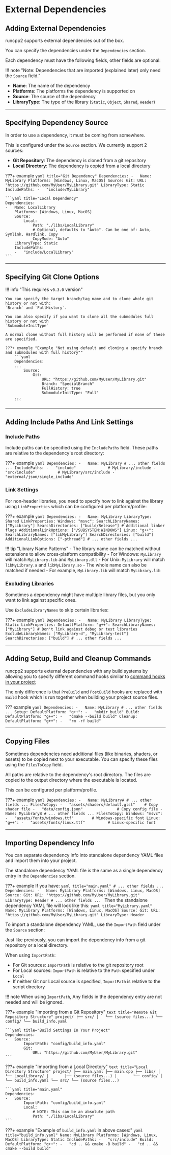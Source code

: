 # External Dependencies

## Adding External Dependencies

runcpp2 supports external dependencies out of the box. 

You can specify the dependencies under the `Dependencies` section.

Each dependency must have the following fields, other fields are optional:

!!! note "Note: Dependencies that are imported (explained later) only need the `Source` field."
    

- **Name**: The name of the dependency
- **Platforms**: The platforms the dependency is supported on
- **Source**: The source of the dependency
- **LibraryType**: The type of the library (`Static`, `Object`, `Shared`, `Header`)

---

## Specifying Dependency Source

In order to use a dependency, it must be coming from somewhere.

This is configured under the `Source` section. We currently support 2 sources:

- **Git Repository**: The dependency is cloned from a git repository
- **Local Directory**: The dependency is copied from a local directory

???+ example
    ```yaml title="Git Dependency"
    Dependencies:
    -   Name: MyLibrary
        Platforms: [Windows, Linux, MacOS]
        Source:
            Git:
                URL: "https://github.com/MyUser/MyLibrary.git"
        LibraryType: Static
        IncludePaths:
        -   "include/MyLibrary"
    ```

    ```yaml title="Local Dependency"
    Dependencies:
    -   Name: LocalLibrary
        Platforms: [Windows, Linux, MacOS]
        Source:
            Local:
                Path: "./libs/LocalLibrary"
                # Optional, defaults to "Auto". Can be one of: Auto, Symlink, Hardlink, Copy
                CopyMode: "Auto"
        LibraryType: Static
        IncludePaths:
        -   "include/LocalLibrary"
    ```

---

## Specifying Git Clone Options

!!! info "This requires `v0.3.0` version"

    You can specify the target branch/tag name and to clone whole git history or not with:
    `Branch` and `FullHistory`. 

    You can also specify if you want to clone all the submodules full history or not with 
    `SubmoduleInitType`

    A normal clone without full history will be performed if none of these are specified.

    ???+ example "Example "Not using default and cloning a specify branch and submodules with full history""
        ```yaml
        Dependencies:
        ...
            Source:
                Git:
                    URL: "https://github.com/MyUser/MyLibrary.git"
                    Branch: "SpecialBranch"
                    FullHistory: true
                    SubmoduleInitType: "Full"
        ...
        ```

---

## Adding Include Paths And Link Settings

### Include Paths

Include paths can be specified using the `IncludePaths` field. 
These paths are relative to the dependency's root directory:

???+ example
    ```yaml
    Dependencies:
    -   Name: MyLibrary
        # ... other fields ...
        IncludePaths:
        -   "include"              # MyLibrary/include
        -   "src/include"          # MyLibrary/src/include
        -   "external/json/single_include"
    ```

### Link Settings

For non-header libraries, you need to specify how to link against the library using `LinkProperties` 
which can be configured per platform/profile:

???+ example
    ```yaml
    Dependencies:
    -   Name: MyLibrary
        LibraryType: Shared
        LinkProperties:
            Windows:
                "msvc":
                    SearchLibraryNames: ["MyLibrary"]
                    SearchDirectories: ["build/Release"]
                    # Additional linker flags
                    AdditionalLinkOptions: ["/SUBSYSTEM:WINDOWS"]
            Linux:
                "g++":
                    SearchLibraryNames: ["libMyLibrary"]
                    SearchDirectories: ["build"]
                    AdditionalLinkOptions: ["-pthread"]
        # ... other fields ...
    ```

!!! tip "Library Name Patterns"
    - The library name can be matched without extensions to allow cross-platform compatibility
        - For Windows: `MyLibrary` will match `MyLibrary.lib` and `MyLibrary.dll`
        - For Unix: `MyLibrary` will match `libMyLibrary.a` and `libMyLibrary.so`
    - The whole name can also be matched if needed
        - For example, `MyLibrary.lib` will match `MyLibrary.lib`


### Excluding Libraries

Sometimes a dependency might have multiple library files, 
but you only want to link against specific ones. 

Use `ExcludeLibraryNames` to skip certain libraries:

???+ example
    ```yaml
    Dependencies:
    -   Name: MyLibrary
        LibraryType: Static
        LinkProperties:
            DefaultPlatform:
                "g++":
                    SearchLibraryNames: ["MyLibrary"]
                    # Don't link against debug or test libraries
                    ExcludeLibraryNames: ["MyLibrary-d", "MyLibrary-test"]
                    SearchDirectories: ["build"]
        # ... other fields ...
    ```

---

## Adding Setup, Build and Cleanup Commands

runcpp2 supports external dependencies with any build systems by allowing you 
to specify different command hooks similar to 
[command hooks in your project](building_project_sources.md#adding-command-hooks)

The only difference is that `PreBuild` and `PostBuild` hooks are replaced with
 `Build` hook which is run together when building your project source files.

??? example
    ```yaml
    Dependencies:
    -   Name: MyLibrary
        # ... other fields ...
        Setup:
            DefaultPlatform:
                "g++":
                -   "mkdir build"
        Build:
            DefaultPlatform:
                "g++":
                -   "cmake --build build"
        Cleanup:
            DefaultPlatform:
                "g++":
                -   "rm -rf build"
    ```

---

## Copying Files

Sometimes dependencies need additional files (like binaries, shaders, or assets) to be copied next 
to your executable. You can specify these files using the `FilesToCopy` field.

All paths are relative to the dependency's root directory. 
The files are copied to the output directory where the executable is located.

This can be configured per platform/profile.

???+ example
    ```yaml
    Dependencies:
    -   Name: MyLibraryA
        # ... other fields ...
        FilesToCopy:
        -   "assets/shaders/default.glsl"    # Copy shader file
        -   "data/config.json"               # Copy config file
    -   Name: MyLibraryB
        # ... other fields ...
        FilesToCopy:
            Windows:
                "msvc":
                -   "assets/fonts/windows.ttf"        # Windows-specific font
            Linux:
                "g++":
                -   "assets/fonts/linux.ttf"          # Linux-specific font
    ```

---

## Importing Dependency Info

You can separate dependency info into standalone dependency YAML files and 
import them into your project.

The standalone dependency YAML file is the same as a single dependency entry in the `Dependencies` section.

???+ example
    If you have:
    ```yaml title="main.yaml"
    # ... other fields ...
    Dependencies:
    -   Name: MyLibrary
        Platforms: [Windows, Linux, MacOS]
        Source:
            Git:
                URL: "https://github.com/MyUser/MyLibrary.git"
        LibraryType: Header
    # ... other fields ...
    ```
    Then the standalone dependency YAML file will look like this:
    ```yaml title="MyLibrary.yaml"
    Name: MyLibrary
    Platforms: [Windows, Linux, MacOS]
    Source:
        Git:
            URL: "https://github.com/MyUser/MyLibrary.git"
    LibraryType: Header
    ```

To import a standalone dependency YAML, use the `ImportPath` field under the `Source` section:

Just like previously, you can import the dependency info from a git repository or a local directory.

When using `ImportPath`:

- For Git sources: `ImportPath` is relative to the git repository root
- For Local sources: `ImportPath` is relative to the `Path` specified under `Local`
- If neither Git nor Local source is specified, `ImportPath` is relative to the script directory

!!! note
    When using `ImportPath`, Any fields in the dependency entry are not needed and will be ignored.

???+ example "Importing from a Git Repository"
    ```text title="Remote Git Repository Structure"
    project/
    ├── src/
    │   └── (source files...)
    └── config/
        └── build_info.yaml
    ```

    ```yaml title="Build Settings In Your Project"
    Dependencies:
    -   Source:
            ImportPath: "config/build_info.yaml"
            Git:
                URL: "https://github.com/MyUser/MyLibrary.git"
    ```

???+ example "Importing from a Local Directory"
    ```text title="Local Directory Structure"
    project/
    ├── main.yaml
    ├── main.cpp
    ├── libs/
    │   └── LocalLibrary/
    │       ├── (source files...)
    │       └── config/
    │           └── build_info.yaml
    └── src/
        └── (source files...)
    ```

    ```yaml title="main.yaml"
    Dependencies:
    -   Source:
            ImportPath: "config/build_info.yaml"
            Local:
                # NOTE: This can be an absolute path
                Path: "./libs/LocalLibrary"
    ```

???+ example "Example of `build_info.yaml` in above cases:"
    ```yaml title="build_info.yaml"
    Name: MyLibrary
    Platforms: [Windows, Linux, MacOS]
    LibraryType: Static
    IncludePaths:
    -   "src/include"
    Build:
        DefaultPlatform:
            "g++":
            -   "cd .. && cmake -B build"
            -   "cd .. && cmake --build build"
    ```
